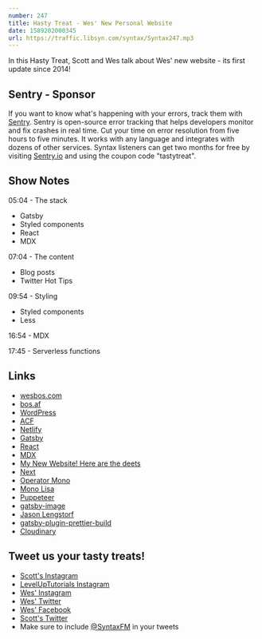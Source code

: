 ```yaml
---
number: 247
title: Hasty Treat - Wes' New Personal Website
date: 1589202000345
url: https://traffic.libsyn.com/syntax/Syntax247.mp3
---
```


In this Hasty Treat, Scott and Wes talk about Wes' new website - its first update since 2014!

## Sentry - Sponsor
If you want to know what's happening with your errors, track them with [Sentry](https://sentry.io/). Sentry is open-source error tracking that helps developers monitor and fix crashes in real time. Cut your time on error resolution from five hours to five minutes. It works with any language and integrates with dozens of other services. Syntax listeners can get two months for free by visiting [Sentry.io](https://sentry.io/) and using the coupon code "tastytreat".

## Show Notes

05:04 - The stack

* Gatsby
* Styled components
* React
* MDX

07:04 - The content

* Blog posts
* Twitter Hot Tips

09:54 - Styling

* Styled components
* Less

16:54 - MDX

17:45 - Serverless functions

## Links
* [wesbos.com](https://wesbos.com/)
* [bos.af](https://bos.af/)
* [WordPress](https://wordpress.org/)
* [ACF](http://advancedcustomfields.com/)
* [Netlify](https://www.netlify.com/)
* [Gatsby](https://www.gatsbyjs.org/)
* [React](https://reactjs.org/)
* [MDX](https://mdxjs.com/)
* [My New Website! Here are the deets](https://wesbos.com/new-wesbos-website/)
* [Next](https://nextjs.org/)
* [Operator Mono](https://www.typography.com/fonts/operator/styles)
* [Mono Lisa](https://www.monolisa.dev/)
* [Puppeteer](https://pptr.dev/)
* [gatsby-image](https://www.gatsbyjs.org/packages/gatsby-image/)
* [Jason Lengstorf](https://lengstorf.com/)
* [gatsby-plugin-prettier-build](https://www.gatsbyjs.org/packages/gatsby-plugin-prettier-build/)
* [Cloudinary](https://cloudinary.com/)

## Tweet us your tasty treats!
* [Scott's Instagram](https://www.instagram.com/stolinski/)
* [LevelUpTutorials Instagram](https://www.instagram.com/LevelUpTutorials/)
* [Wes' Instagram](https://www.instagram.com/wesbos/)
* [Wes' Twitter](https://twitter.com/wesbos)
* [Wes' Facebook](https://www.facebook.com/wesbos.developer)
* [Scott's Twitter](https://twitter.com/stolinski)
* Make sure to include [@SyntaxFM](https://twitter.com/SyntaxFM) in your tweets